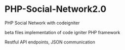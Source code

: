 # PHP-Social-Network2.0
PHP Social Network with codeigniter


beta files implementation of code igniter PHP framework

Restful API endpoints, JSON communication

